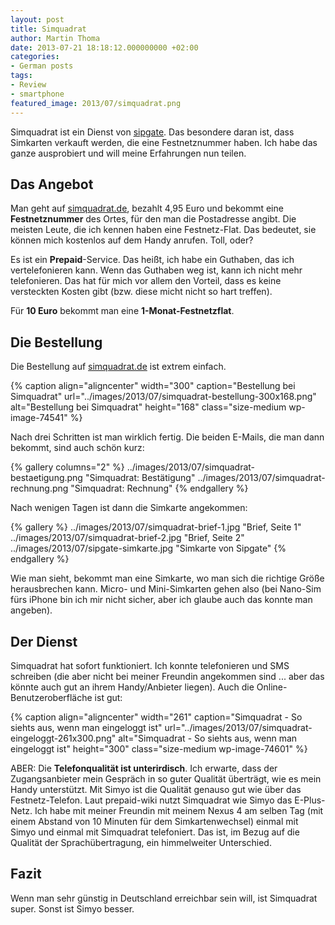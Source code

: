 ```yaml
---
layout: post
title: Simquadrat
author: Martin Thoma
date: 2013-07-21 18:18:12.000000000 +02:00
categories:
- German posts
tags:
- Review
- smartphone
featured_image: 2013/07/simquadrat.png
---
```

Simquadrat ist ein Dienst von <a href="http://en.wikipedia.org/wiki/Sipgate">sipgate</a>. Das besondere daran ist, dass Simkarten verkauft werden, die eine Festnetznummer haben. Ich habe das ganze ausprobiert und will meine Erfahrungen nun teilen.

<h2>Das Angebot</h2>
Man geht auf <a href="https://www.simquadrat.de/">simquadrat.de</a>, bezahlt 4,95 Euro und bekommt eine <strong>Festnetznummer</strong> des Ortes, für den man die Postadresse angibt. Die meisten Leute, die ich kennen haben eine Festnetz-Flat. Das bedeutet, sie können mich kostenlos auf dem Handy anrufen. Toll, oder?

Es ist ein <strong>Prepaid</strong>-Service. Das hei&szlig;t, ich habe ein Guthaben, das ich vertelefonieren kann. Wenn das Guthaben weg ist, kann ich nicht mehr telefonieren. Das hat für mich vor allem den Vorteil, dass es keine versteckten Kosten gibt (bzw. diese micht nicht so hart treffen).

Für <strong>10 Euro</strong> bekommt man eine <strong>1-Monat-Festnetzflat</strong>.

<h2>Die Bestellung</h2>
Die Bestellung auf <a href="https://www.simquadrat.de/signup">simquadrat.de</a> ist extrem einfach.

{% caption align="aligncenter" width="300" caption="Bestellung bei Simquadrat" url="../images/2013/07/simquadrat-bestellung-300x168.png" alt="Bestellung bei Simquadrat"  height="168" class="size-medium wp-image-74541" %}

Nach drei Schritten ist man wirklich fertig. Die beiden E-Mails, die man dann
bekommt, sind auch schön kurz:

{% gallery columns="2" %}
    ../images/2013/07/simquadrat-bestaetigung.png   "Simquadrat: Bestätigung"
    ../images/2013/07/simquadrat-rechnung.png   "Simquadrat: Rechnung"
{% endgallery %}

Nach wenigen Tagen ist dann die Simkarte angekommen:

{% gallery %}
    ../images/2013/07/simquadrat-brief-1.jpg    "Brief, Seite 1"
    ../images/2013/07/simquadrat-brief-2.jpg    "Brief, Seite 2"
    ../images/2013/07/sipgate-simkarte.jpg  "Simkarte von Sipgate"
{% endgallery %}


Wie man sieht, bekommt man eine Simkarte, wo man sich die richtige Grö&szlig;e herausbrechen kann. Micro- und Mini-Simkarten gehen also (bei Nano-Sim fürs iPhone bin ich mir nicht sicher, aber ich glaube auch das konnte man angeben).

<h2>Der Dienst</h2>
Simquadrat hat sofort funktioniert. Ich konnte telefonieren und SMS schreiben (die aber nicht bei meiner Freundin angekommen sind ... aber das könnte auch gut an ihrem Handy/Anbieter liegen). Auch die Online-Benutzeroberfläche ist gut:

{% caption align="aligncenter" width="261" caption="Simquadrat - So siehts aus, wenn man eingeloggt ist" url="../images/2013/07/simquadrat-eingeloggt-261x300.png" alt="Simquadrat - So siehts aus, wenn man eingeloggt ist"  height="300" class="size-medium wp-image-74601" %}

ABER: Die <strong>Telefonqualität ist unterirdisch</strong>. Ich erwarte, dass der Zugangsanbieter mein Gespräch in so guter Qualität überträgt, wie es mein Handy unterstützt. Mit Simyo ist die Qualität genauso gut wie über das Festnetz-Telefon.
Laut prepaid-wiki nutzt Simquadrat wie Simyo das E-Plus-Netz. Ich habe mit meiner Freundin mit meinem Nexus 4 am selben Tag (mit einem Abstand von 10 Minuten für dem Simkartenwechsel) einmal mit Simyo und einmal mit Simquadrat telefoniert.  Das ist, im Bezug auf die Qualität der Sprachübertragung, ein himmelweiter Unterschied.

<h2>Fazit</h2>
Wenn man sehr günstig in Deutschland erreichbar sein will, ist Simquadrat super. Sonst ist Simyo besser.
